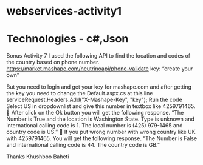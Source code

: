 # webservices-activity1
# Technologies - c#,Json

Bonus Activity 7
I used the following API to find the location and codes of the country based on
phone number.
https://market.mashape.com/neutrinoapi/phone-validate
key: “create your own”

But you need to login and get your key for mashape.com and after getting the key
you need to change the Default.aspx.cs at this line
serviceRequest.Headers.Add("X-Mashape-Key", "key"); 
Run the code
Select US in dropdownlist and give this number in textbox like 4259791465.
 After click on the Ok button you will get the following response.
“The Number is True and the location is Washington State. Type is unknown and international calling code is 1. The local number is (425) 979-1465 and country code is US.”
 If you put wrong number with wrong country like UK with 4259791465. You will get the following response.
“The Number is False and international calling code is 44. The country code is GB.”

Thanks 
Khushboo Baheti
